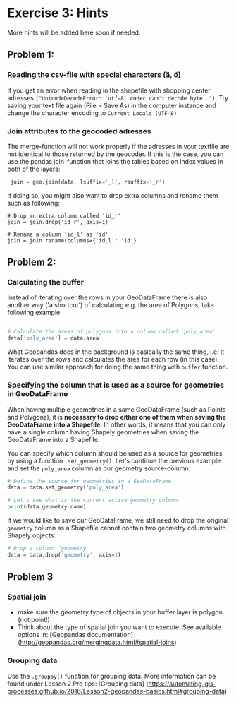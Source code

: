 # Exercise 3: Hints

More hints will be added here soon if needed. 


## Problem 1: 
### Reading the csv-file with special characters (ä, ö)

If you get an error when reading in the shapefile with shopping center adresses `("UnicodeDecodeError: 'utf-8' codec can't decode byte..")`, Try saving your text file again (File > Save As) in the computer instance and change the character encoding to  `Current Locale (UTF-8)`

### Join attributes to the geocoded adresses

The merge-function will not work properly if the adresses in your textfile are not identical to those returned by the geocoder. If this is the case, you can use the pandas join-function that joins the tables based on index values in both of the layers: 

```python
 join = geo.join(data, lsuffix='_l', rsuffix='_r')
```

If doing so, you might also want to drop extra columns and rename them such as following:

```
# Drop an extra column called 'id_r'
join = join.drop('id_r', axis=1)

# Rename a column 'id_l' as 'id'
join = join.rename(columns={'id_l': 'id'}
```

## Problem 2:

### Calculating the buffer

Instead of iterating over the rows in your GeoDataFrame there is also another way ('a shortcut') of calculating e.g. the area of Polygons, take following example:

```python

# Calculate the areas of polygons into a column called 'poly_area'
data['poly_area'] = data.area
```

What Geopandas does in the background is basically the same thing, i.e. it iterates over the rows and calculates the area for each row (in this case). You can use similar approach 
for doing the same thing with `buffer` function. 

### Specifying the column that is used as a source for geometries in GeoDataFrame

When having multiple geometries in a same GeoDataFrame (such as Points and Polygons), it is **necessary to drop either one of them when saving the GeoDataFrame into a Shapefile**. 
In other words, it means that you can only have a single column having Shapely geometries when saving the GeoDataFrame into a Shapefile. 

You can specify which column should be used as a source for geometries by using a function `.set_geometry()`. Let's continue the previous example and set the `poly_area` column as our geometry source-column:

 ```python
 # Define the source for geometries in a GeoDataFrame
 data = data.set_geometry('poly_area')
 
 # Let's see what is the current active geometry column
 print(data.geometry.name)
 ```
 
If we would like to save our GeoDataFrame, we still need to drop the original `geometry` column as a Shapefile cannot contain two geometry columns with Shapely objects:
  
 ```python
 # Drop a column ´geometry
 data = data.drop('geometry', axis=1)
 ```
 
## Problem 3
 
### Spatial join
- make sure the geometry type of objects in your buffer layer is polygon (not point!)
- Think about the type of spatial join you want to execute. See available options in: [Geopandas documentation] (http://geopandas.org/mergingdata.html#spatial-joins)

### Grouping data
Use the `.groupby()` function for grouping data. More information can be found under Lesson 2 Pro tips:
[Grouping data] (https://automating-gis-processes.github.io/2016/Lesson2-geopandas-basics.html#grouping-data)
